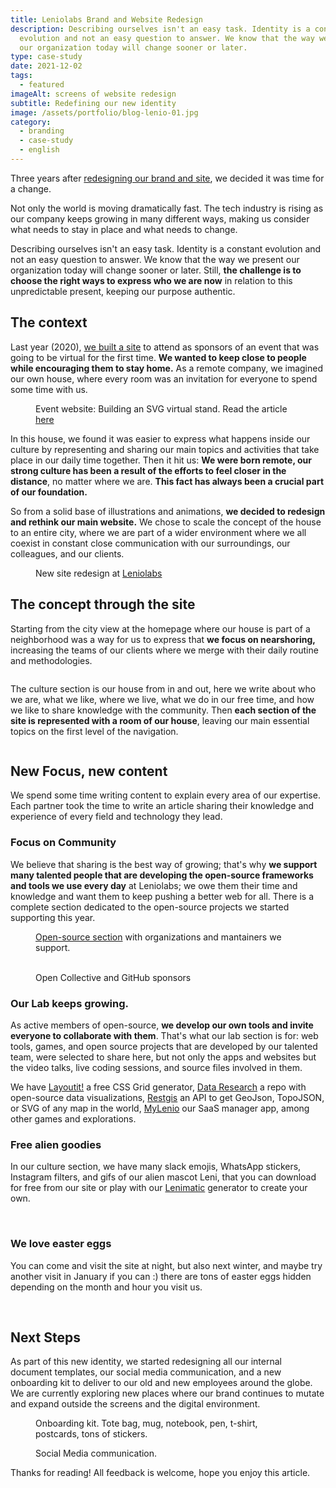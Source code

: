 ```yaml
---
title: Leniolabs Brand and Website Redesign
description: Describing ourselves isn't an easy task. Identity is a constant
  evolution and not an easy question to answer. We know that the way we present
  our organization today will change sooner or later.
type: case-study
date: 2021-12-02
tags:
  - featured
imageAlt: screens of website redesign
subtitle: Redefining our new identity
image: /assets/portfolio/blog-lenio-01.jpg
category:
  - branding
  - case-study
  - english
---
```


Three years after [redesigning our brand and site](https://www.holasvg.com/posts/leniolabs-brand-and-website-redesign), we decided it was time for a change.

Not only the world is moving dramatically fast. The tech industry is rising as our company keeps growing in many different ways, making us consider what needs to stay in place and what needs to change.

Describing ourselves isn't an easy task. Identity is a constant evolution and not an easy question to answer. We know that the way we present our organization today will change sooner or later. Still, **the challenge is to choose the right ways to express who we are now** in relation to this unpredictable present, keeping our purpose authentic.

## **The context**

Last year (2020), [we built a site](https://www.holasvg.com/posts/building-an-SVG-virtual-stand) to attend as sponsors of an event that was going to be virtual for the first time. **We wanted to keep close to people while encouraging them to stay home.** As a remote company, we imagined our own house, where every room was an invitation for everyone to spend some time with us.

<figure>
    <img src="/portfolio/portfolio/portfolio/portfolio-lenio-02.jpg" alt="">
	<figcaption>Event website: Building an SVG virtual stand. Read the article <a href="https://www.holasvg.com/posts/building-an-SVG-virtual-stand">here</a></figcaption>
</figure>

In this house, we found it was easier to express what happens inside our culture by representing and sharing our main topics and activities that take place in our daily time together. 
Then it hit us: **We were born remote, our strong culture has been a result of the efforts to feel closer in the distance**, no matter where we are. **This fact has always been a crucial part of our foundation.**

So from a solid base of illustrations and animations, **we decided to redesign and rethink our main website.** We chose to scale the concept of the house to an entire city, where we are part of a wider environment where we all coexist in constant close communication with our surroundings, our colleagues, and our clients.

<figure>
    <img src="/portfolio/portfolio/portfolio/portfolio-lenio-03.gif" alt="">
	<figcaption>New site redesign at <a href="https://www.leniolabs.com/">Leniolabs</a></figcaption>
</figure>

## The concept through the site

Starting from the city view at the homepage where our house is part of a neighborhood was a way for us to express that **we focus on nearshoring,** increasing the teams of our clients where we merge with their daily routine and methodologies.

<figure>
    <img src="/portfolio/portfolio/portfolio/portfolio-lenio-04.gif" alt="">
</figure>

The culture section is our house from in and out, here we write about who we are, what we like, where we live, what we do in our free time, and how we like to share knowledge with the community.
Then **each section of the site is represented with a room of our house**, leaving our main essential topics on the first level of the navigation.

<figure>
    <img src="/portfolio/portfolio/portfolio/portfolio-lenio-05.gif" alt="">
</figure>

## New Focus, new content

We spend some time writing content to explain every area of our expertise. Each partner took the time to write an article sharing their knowledge and experience of every field and technology they lead.

### Focus on Community

We believe that sharing is the best way of growing; that's why **we support many talented people that are developing the open-source frameworks and tools we use every day** at Leniolabs; we owe them their time and knowledge and want them to keep pushing a better web for all. There is a complete section dedicated to the open-source projects we started supporting this year.

<figure>
    <img src="/portfolio/portfolio/portfolio/portfolio-lenio-os2.jpg" alt="">
	<figcaption><a href="https://www.leniolabs.com/open-source/" target="_blank">Open-source section</a> with organizations and mantainers we support.</figcaption>
</figure>

<figure class="grid-gifs-two">
    <img src="/portfolio/portfolio/portfolio/portfolio-lenio-06.png" alt="">
    <img src="/portfolio/portfolio/portfolio/portfolio-lenio-07.png" alt="">
	<figcaption>Open Collective and GitHub sponsors</figcaption>
</figure>

### **Our Lab keeps growing.**

As active members of open-source, **we develop our own tools and invite everyone to collaborate with them**. That's what our lab section is for: web tools, games, and open source projects that are developed by our talented team, were selected to share here, but not only the apps and websites but the video talks, live coding sessions, and source files involved in them.

We have [Layoutit!](https://grid.layoutit.com/) a free CSS Grid generator, [Data Research](https://research.leniolabs.com/) a repo with open-source data visualizations, [Restgis](https://restgis.com/) an API to get GeoJson, TopoJSON, or SVG of any map in the world, [MyLenio](https://www.mylenio.com/) our SaaS manager app, among other games and explorations.

### Free alien goodies

In our culture section, we have many slack emojis, WhatsApp stickers, Instagram filters, and gifs of our alien mascot Leni, that you can download for free from our site or play with our [Lenimatic](https://lenimatic.com/) generator to create your own.

<img src="/portfolio/portfolio/portfolio/portfolio-lenio-08.gif" alt="">
<img src="/portfolio/portfolio/portfolio/portfolio-lenio-09.png" alt="">

### We love easter eggs

You can come and visit the site at night, but also next winter, and maybe try another visit in January if you can :) there are tons of easter eggs hidden depending on the month and hour you visit us.

<img src="/portfolio/portfolio/portfolio/portfolio-lenio-10.gif" alt="">
<img src="/portfolio/portfolio/portfolio/portfolio-lenio-11.gif" alt="">

## Next Steps

As part of this new identity, we started redesigning all our internal document templates, our social media communication, and a new onboarding kit to deliver to our old and new employees around the globe. We are currently exploring new places where our brand continues to mutate and expand outside the screens and the digital environment.

<figure>
    <img src="/portfolio/portfolio/portfolio/portfolio-lenio-12.gif" alt="">
    <figcaption>Onboarding kit. Tote bag, mug, notebook, pen, t-shirt, postcards, tons of stickers.</figcaption>
</figure>

<figure>
    <img src="/portfolio/portfolio/portfolio/portfolio-lenio-13.png" alt="">
    <figcaption>Social Media communication.</figcaption>
</figure>

Thanks for reading! All feedback is welcome, hope you enjoy this article.
